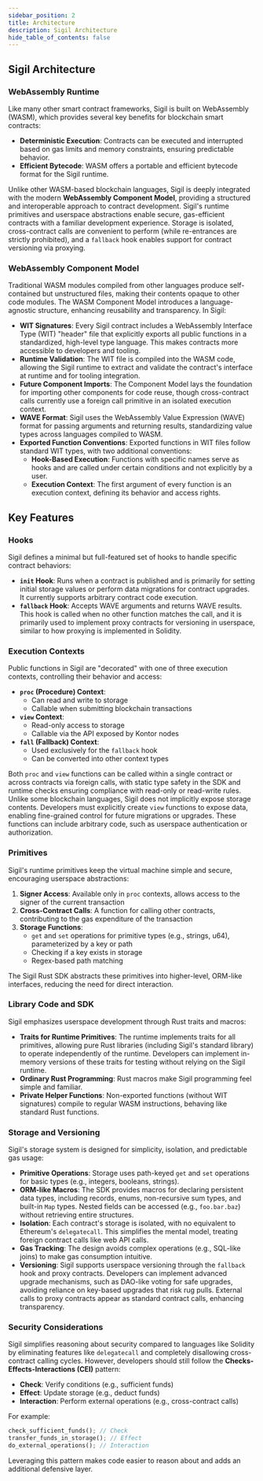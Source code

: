 ```yaml
---
sidebar_position: 2
title: Architecture
description: Sigil Architecture
hide_table_of_contents: false
---
```



## Sigil Architecture

### WebAssembly Runtime

Like many other smart contract frameworks, Sigil is built on WebAssembly (WASM), which provides several key benefits for blockchain smart contracts:

- **Deterministic Execution**: Contracts can be executed and interrupted based on gas limits and memory constraints, ensuring predictable behavior.
- **Efficient Bytecode**: WASM offers a portable and efficient bytecode format for the Sigil runtime.

Unlike other WASM-based blockchain languages, Sigil is deeply integrated with the modern **WebAssembly Component Model**, providing a structured and interoperable approach to contract development. Sigil's runtime primitives and userspace abstractions enable secure, gas-efficient contracts with a familiar development experience. Storage is isolated, cross-contract calls are convenient to perform (while re-entrances are strictly prohibited), and a `fallback` hook enables support for contract versioning via proxying.

### WebAssembly Component Model

Traditional WASM modules compiled from other languages produce self-contained but unstructured files, making their contents opaque to other code modules. The WASM Component Model introduces a language-agnostic structure, enhancing reusability and transparency. In Sigil:

- **WIT Signatures**: Every Sigil contract includes a WebAssembly Interface Type (WIT) "header" file that explicitly exports all public functions in a standardized, high-level type language. This makes contracts more accessible to developers and tooling.
- **Runtime Validation**: The WIT file is compiled into the WASM code, allowing the Sigil runtime to extract and validate the contract's interface at runtime and for tooling integration.
- **Future Component Imports**: The Component Model lays the foundation for importing other components for code reuse, though cross-contract calls currently use a foreign call primitive in an isolated execution context.
- **WAVE Format**: Sigil uses the WebAssembly Value Expression (WAVE) format for passing arguments and returning results, standardizing value types across languages compiled to WASM.
- **Exported Function Conventions**: Exported functions in WIT files follow standard WIT types, with two additional conventions:
  - **Hook-Based Execution**: Functions with specific names serve as hooks and are called under certain conditions and not explicitly by a user.
  - **Execution Context**: The first argument of every function is an execution context, defining its behavior and access rights.

## Key Features

### Hooks

Sigil defines a minimal but full-featured set of hooks to handle specific contract behaviors:

- **`init` Hook**: Runs when a contract is published and is primarily for setting initial storage values or perform data migrations for contract upgrades. It currently supports arbitrary contract code execution.
- **`fallback` Hook**: Accepts WAVE arguments and returns WAVE results. This hook is called when no other function matches the call, and it is primarily used to implement proxy contracts for versioning in userspace, similar to how proxying is implemented in Solidity.

### Execution Contexts

Public functions in Sigil are "decorated" with one of three execution contexts, controlling their behavior and access:

- **`proc` (Procedure) Context**:
  - Can read and write to storage
  - Callable when submitting blockchain transactions
- **`view` Context**:
  - Read-only access to storage
  - Callable via the API exposed by Kontor nodes
- **`fall` (Fallback) Context**:
  - Used exclusively for the `fallback` hook
  - Can be converted into other context types

Both `proc` and `view` functions can be called within a single contract or across contracts via foreign calls, with static type safety in the SDK and runtime checks ensuring compliance with read-only or read-write rules. Unlike some blockchain languages, Sigil does not implicitly expose storage contents. Developers must explicitly create `view` functions to expose data, enabling fine-grained control for future migrations or upgrades. These functions can include arbitrary code, such as userspace authentication or authorization.

### Primitives

Sigil's runtime primitives keep the virtual machine simple and secure, encouraging userspace abstractions:

1. **Signer Access**: Available only in `proc` contexts, allows access to the signer of the current transaction
2. **Cross-Contract Calls**: A function for calling other contracts, contributing to the gas expenditure of the transaction
3. **Storage Functions**:
   - `get` and `set` operations for primitive types (e.g., strings, u64), parameterized by a key or path
   - Checking if a key exists in storage
   - Regex-based path matching

The Sigil Rust SDK abstracts these primitives into higher-level, ORM-like interfaces, reducing the need for direct interaction.

### Library Code and SDK

Sigil emphasizes userspace development through Rust traits and macros:

- **Traits for Runtime Primitives**: The runtime implements traits for all primitives, allowing pure Rust libraries (including Sigil's standard library) to operate independently of the runtime. Developers can implement in-memory versions of these traits for testing without relying on the Sigil runtime.
- **Ordinary Rust Programming**: Rust macros make Sigil programming feel simple and familiar.
- **Private Helper Functions**: Non-exported functions (without WIT signatures) compile to regular WASM instructions, behaving like standard Rust functions.

### Storage and Versioning

Sigil's storage system is designed for simplicity, isolation, and predictable gas usage:

- **Primitive Operations**: Storage uses path-keyed `get` and `set` operations for basic types (e.g., integers, booleans, strings).
- **ORM-like Macros**: The SDK provides macros for declaring persistent data types, including records, enums, non-recursive sum types, and built-in `Map` types. Nested fields can be accessed (e.g., `foo.bar.baz`) without retrieving entire structures.
- **Isolation**: Each contract's storage is isolated, with no equivalent to Ethereum's `delegatecall`. This simplifies the mental model, treating foreign contract calls like web API calls.
- **Gas Tracking**: The design avoids complex operations (e.g., SQL-like joins) to make gas consumption intuitive.
- **Versioning**: Sigil supports userspace versioning through the `fallback` hook and proxy contracts. Developers can implement advanced upgrade mechanisms, such as DAO-like voting for safe upgrades, avoiding reliance on key-based upgrades that risk rug pulls. External calls to proxy contracts appear as standard contract calls, enhancing transparency.

### Security Considerations

Sigil simplifies reasoning about security compared to languages like Solidity by eliminating features like `delegatecall` and completely disallowing cross-contract calling cycles. However, developers should still follow the **Checks-Effects-Interactions (CEI)** pattern:

- **Check**: Verify conditions (e.g., sufficient funds)
- **Effect**: Update storage (e.g., deduct funds)
- **Interaction**: Perform external operations (e.g., cross-contract calls)

For example: 

```rust
check_sufficient_funds(); // Check
transfer_funds_in_storage(); // Effect
do_external_operations(); // Interaction
```

Leveraging this pattern makes code easier to reason about and adds an additional defensive layer.